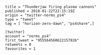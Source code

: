 ```
title = "Thunderjaw firing plasma cannons"
published = 2018-01-22T22:15:19Z
origin = "twitter-norms_ps4"
type = "tweet"
tag = [ "horizon-zero-dawn", "ps4share",]

[twitter]
account = "norms_ps4"
first_tweet = "955564560622157826"
retweets = 0
favourites = 1
```

<p class='image'><img src='https://mnf.m17s.net/2018/01/22/DULY5hvWkAEsAG_.jpg' alt=''></p>

